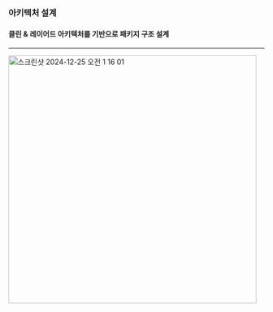 ### 아키텍처 설계
#### 클린 & 레이어드 아키텍처를 기반으로 패키지 구조 설계
---



           
<img width="488" alt="스크린샷 2024-12-25 오전 1 16 01" src="https://github.com/user-attachments/assets/84d48ea7-9e3a-4d8b-8d48-9b6d36eb2bad" />
